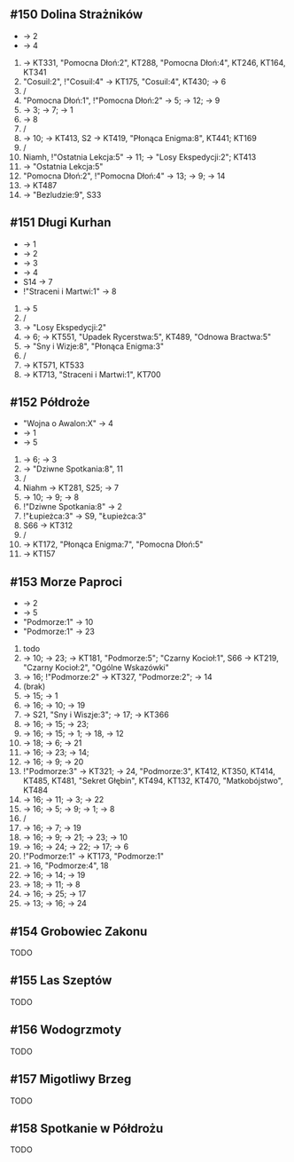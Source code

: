 ## #150 Dolina Strażników
* -> 2
* -> 4

1. -> KT331, "Pomocna Dłoń:2", KT288, "Pomocna Dłoń:4", KT246, KT164, KT341
2. "Cosuil:2", !"Cosuil:4" -> KT175, "Cosuil:4", KT430; -> 6
3. /
4. "Pomocna Dłoń:1", !"Pomocna Dłoń:2" -> 5; -> 12; -> 9
5. -> 3; -> 7; -> 1
6. -> 8
7. /
8. -> 10; -> KT413, S2 -> KT419, "Płonąca Enigma:8", KT441; KT169
9. /
10. Niamh, !"Ostatnia Lekcja:5" -> 11; -> "Losy Ekspedycji:2"; KT413
11. -> "Ostatnia Lekcja:5"
12. "Pomocna Dłoń:2", !"Pomocna Dłoń:4" -> 13; -> 9; -> 14
13. -> KT487
14. -> "Bezludzie:9", S33

## #151 Długi Kurhan
* -> 1
* -> 2
* -> 3
* -> 4
* S14 -> 7
* !"Straceni i Martwi:1" -> 8

1. -> 5
2. /
3. -> "Losy Ekspedycji:2"
4. -> 6; -> KT551, "Upadek Rycerstwa:5", KT489, "Odnowa Bractwa:5"
5. -> "Sny i Wizje:8", "Płonąca Enigma:3"
6. /
7. -> KT571, KT533
8. -> KT713, "Straceni i Martwi:1", KT700

## #152 Półdroże
* "Wojna o Awalon:X" -> 4
* -> 1
* -> 5

1. -> 6; -> 3
2. -> "Dziwne Spotkania:8", 11
3. /
4. Niahm -> KT281, S25; -> 7
5. -> 10; -> 9; -> 8
6. !"Dziwne Spotkania:8" -> 2
7. !"Łupieżca:3" -> S9, "Łupieżca:3"
8. S66 -> KT312
9. /
10. -> KT172, "Płonąca Enigma:7", "Pomocna Dłoń:5"
11. -> KT157

## #153 Morze Paproci
* -> 2
* -> 5
* "Podmorze:1" -> 10
* "Podmorze:1" -> 23

1. todo
2. -> 10; -> 23; -> KT181, "Podmorze:5"; "Czarny Kocioł:1", S66 -> KT219, "Czarny Kocioł:2", "Ogólne Wskazówki"
3. -> 16; !"Podmorze:2" -> KT327, "Podmorze:2"; -> 14
4. (brak)
5. -> 15; -> 1
6. -> 16; -> 10; -> 19
7. -> S21, "Sny i Wiszje:3"; -> 17; -> KT366
8. -> 16; -> 15; -> 23;
9. -> 16; -> 15; -> 1; -> 18, -> 12
10. -> 18; -> 6; -> 21
11. -> 16; -> 23; -> 14;
12. -> 16; -> 9; -> 20
13. !"Podmorze:3" -> KT321; -> 24, "Podmorze:3", KT412, KT350, KT414, KT485, KT481, "Sekret Głębin", KT494, KT132, KT470, "Matkobójstwo", KT484
14. -> 16; -> 11; -> 3; -> 22
15. -> 16; -> 5; -> 9; -> 1; -> 8
16. /
17. -> 16; -> 7; -> 19
18. -> 16; -> 9; -> 21; -> 23; -> 10
19. -> 16; -> 24; -> 22; -> 17; -> 6
20. !"Podmorze:1" -> KT173, "Podmorze:1"
21. -> 16, "Podmorze:4", 18
22. -> 16; -> 14; -> 19
23. -> 18; -> 11; -> 8
24. -> 16; -> 25; -> 17
25. -> 13; -> 16; -> 24

## #154 Grobowiec Zakonu
TODO

## #155 Las Szeptów
TODO

## #156 Wodogrzmoty
TODO

## #157 Migotliwy Brzeg
TODO

## #158 Spotkanie w Półdrożu
TODO
